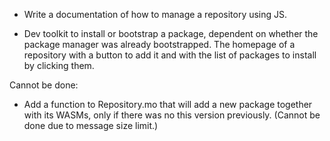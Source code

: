 * Write a documentation of how to manage a repository using JS.

* Dev toolkit to install or bootstrap a package, dependent on whether the package manager was already bootstrapped. The homepage of a repository with a button to add it and with the list of packages to install by clicking them.

Cannot be done:

* Add a function to Repository.mo that will add a new package together with its WASMs, only if there was no this version previously.
  (Cannot be done due to message size limit.)